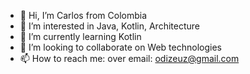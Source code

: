 - 👋 Hi, I’m Carlos from Colombia
- 👀 I’m interested in Java, Kotlin, Architecture
- 🌱 I’m currently learning Kotlin
- 💞️ I’m looking to collaborate on Web technologies
- 📫 How to reach me: over email: odizeuz@gmail.com

<!---
odizeuz/odizeuz is a ✨ special ✨ repository because its `README.md` (this file) appears on your GitHub profile.
You can click the Preview link to take a look at your changes.
--->
